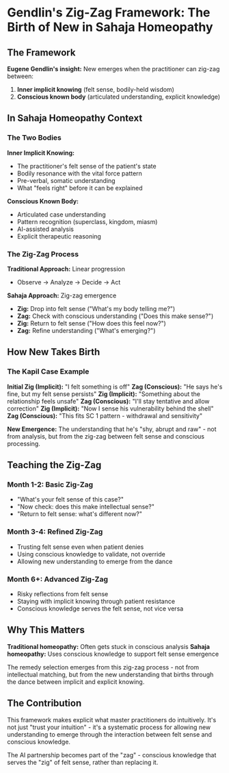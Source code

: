 # Gendlin's Zig-Zag Framework: The Birth of New in Sahaja Homeopathy

## The Framework

**Eugene Gendlin's insight:** New emerges when the practitioner can zig-zag between:
1. **Inner implicit knowing** (felt sense, bodily-held wisdom)
2. **Conscious known body** (articulated understanding, explicit knowledge)

## In Sahaja Homeopathy Context

### The Two Bodies

**Inner Implicit Knowing:**
- The practitioner's felt sense of the patient's state
- Bodily resonance with the vital force pattern
- Pre-verbal, somatic understanding
- What "feels right" before it can be explained

**Conscious Known Body:**
- Articulated case understanding
- Pattern recognition (superclass, kingdom, miasm)
- AI-assisted analysis
- Explicit therapeutic reasoning

### The Zig-Zag Process

**Traditional Approach:** Linear progression
- Observe → Analyze → Decide → Act

**Sahaja Approach:** Zig-zag emergence
- **Zig:** Drop into felt sense ("What's my body telling me?")
- **Zag:** Check with conscious understanding ("Does this make sense?")
- **Zig:** Return to felt sense ("How does this feel now?")
- **Zag:** Refine understanding ("What's emerging?")

## How New Takes Birth

### The Kapil Case Example

**Initial Zig (Implicit):** "I felt something is off"
**Zag (Conscious):** "He says he's fine, but my felt sense persists"
**Zig (Implicit):** "Something about the relationship feels unsafe"
**Zag (Conscious):** "I'll stay tentative and allow correction"
**Zig (Implicit):** "Now I sense his vulnerability behind the shell"
**Zag (Conscious):** "This fits SC 1 pattern - withdrawal and sensitivity"

**New Emergence:** The understanding that he's "shy, abrupt and raw" - not from analysis, but from the zig-zag between felt sense and conscious processing.

## Teaching the Zig-Zag

### Month 1-2: Basic Zig-Zag
- "What's your felt sense of this case?"
- "Now check: does this make intellectual sense?"
- "Return to felt sense: what's different now?"

### Month 3-4: Refined Zig-Zag
- Trusting felt sense even when patient denies
- Using conscious knowledge to validate, not override
- Allowing new understanding to emerge from the dance

### Month 6+: Advanced Zig-Zag
- Risky reflections from felt sense
- Staying with implicit knowing through patient resistance
- Conscious knowledge serves the felt sense, not vice versa

## Why This Matters

**Traditional homeopathy:** Often gets stuck in conscious analysis
**Sahaja homeopathy:** Uses conscious knowledge to support felt sense emergence

The remedy selection emerges from this zig-zag process - not from intellectual matching, but from the new understanding that births through the dance between implicit and explicit knowing.

## The Contribution

This framework makes explicit what master practitioners do intuitively. It's not just "trust your intuition" - it's a systematic process for allowing new understanding to emerge through the interaction between felt sense and conscious knowledge.

The AI partnership becomes part of the "zag" - conscious knowledge that serves the "zig" of felt sense, rather than replacing it.
